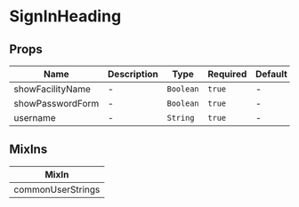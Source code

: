 # SignInHeading

## Props

<!-- @vuese:SignInHeading:props:start -->
|Name|Description|Type|Required|Default|
|---|---|---|---|---|
|showFacilityName|-|`Boolean`|`true`|-|
|showPasswordForm|-|`Boolean`|`true`|-|
|username|-|`String`|`true`|-|

<!-- @vuese:SignInHeading:props:end -->


## MixIns

<!-- @vuese:SignInHeading:mixIns:start -->
|MixIn|
|---|
|commonUserStrings|

<!-- @vuese:SignInHeading:mixIns:end -->

